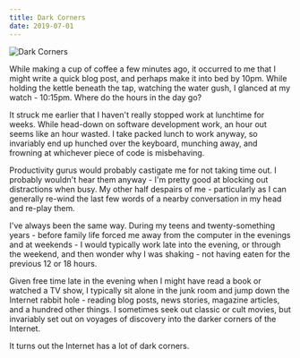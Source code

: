 ```yaml
---
title: Dark Corners
date: 2019-07-01
---
```


![Dark Corners](https://source.unsplash.com/y7GlIdTUOvo/1600x900)

While making a cup of coffee a few minutes ago, it occurred to me that I might write a quick blog post, and perhaps make it into bed by 10pm. While holding the kettle beneath the tap, watching the water gush, I glanced at my watch - 10:15pm. Where do the hours in the day go?

It struck me earlier that I haven't really stopped work at lunchtime for weeks. While head-down on software development work, an hour out seems like an hour wasted. I take packed lunch to work anyway, so invariably end up hunched over the keyboard, munching away, and frowning at whichever piece of code is misbehaving.

Productivity gurus would probably castigate me for not taking time out. I probably wouldn't hear them anyway - I'm pretty good at blocking out distractions when busy. My other half despairs of me - particularly as I can generally re-wind the last few words of a nearby conversation in my head and re-play them.

I've always been the same way. During my teens and twenty-something years - before family life forced me away from the computer in the evenings and at weekends - I would typically work late into the evening, or through the weekend, and then wonder why I was shaking - not having eaten for the previous 12 or 18 hours.

Given free time late in the evening when I might have read a book or watched a TV show, I typically sit alone in the junk room and jump down the Internet rabbit hole - reading blog posts, news stories, magazine articles, and a hundred other things. I sometimes seek out classic or cult movies, but invariably set out on voyages of discovery into the darker corners of the Internet.

It turns out the Internet has a lot of dark corners.